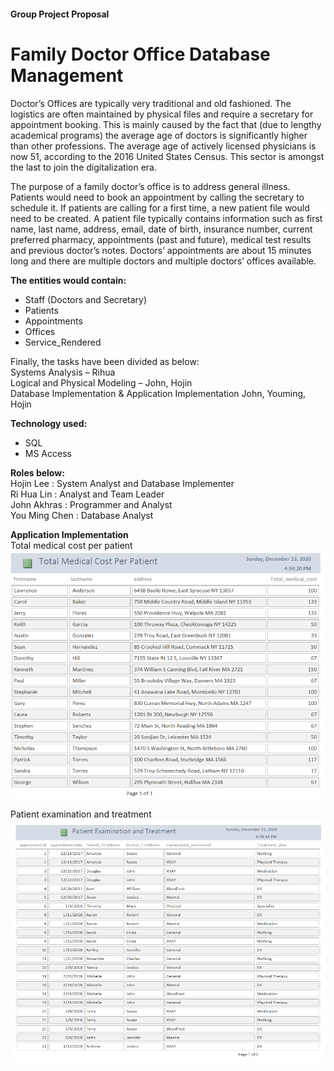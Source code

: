 #### Group Project Proposal
# Family Doctor Office Database Management

Doctor’s Offices are typically very traditional and old fashioned. The logistics are often maintained by physical files and require a secretary for appointment booking. This is mainly caused by the fact that (due to lengthy academical programs) the average age of doctors is significantly higher than other professions. The average age of actively licensed physicians is now 51, according to the 2016 United States Census. 
This sector is amongst the last to join the digitalization era.


The purpose of a family doctor’s office is to address general illness. 
Patients would need to book an appointment by calling the secretary to schedule it. 
If patients are calling for a first time, a new patient file would need to be created. 
A patient file typically contains information such as first name, last name, address, email, date of birth, insurance number, current preferred pharmacy, appointments (past and future), medical test results and previous doctor’s notes.
Doctors’ appointments are about 15 minutes long and there are multiple doctors and multiple doctors’ offices available.


**The entities would contain:**
- Staff (Doctors and Secretary)
- Patients
- Appointments
- Offices
- Service_Rendered


Finally, the tasks have been divided as below:<br>
Systems Analysis – Rihua<br>
Logical and Physical Modeling – John, Hojin <br>
Database Implementation & Application Implementation John, Youming, Hojin<br>

**Technology used:**<br>
- SQL
- MS Access

**Roles below:**<br>
Hojin Lee : System Analyst and Database Implementer<br>
Ri Hua Lin : Analyst and Team Leader<br>
John Akhras : Programmer and Analyst<br>
You Ming Chen : Database Analyst<br>

**Application Implementation**<br>
Total medical cost per patient
![Alt text](https://github.com/jinote/family_doctor_office_database_management/blob/main/total%20medical%20cost%20per%20patient.png
)

Patient examination and treatment
![Alt text](https://github.com/jinote/family_doctor_office_database_management/blob/main/patient%20examination%20and%20treatment.png)

